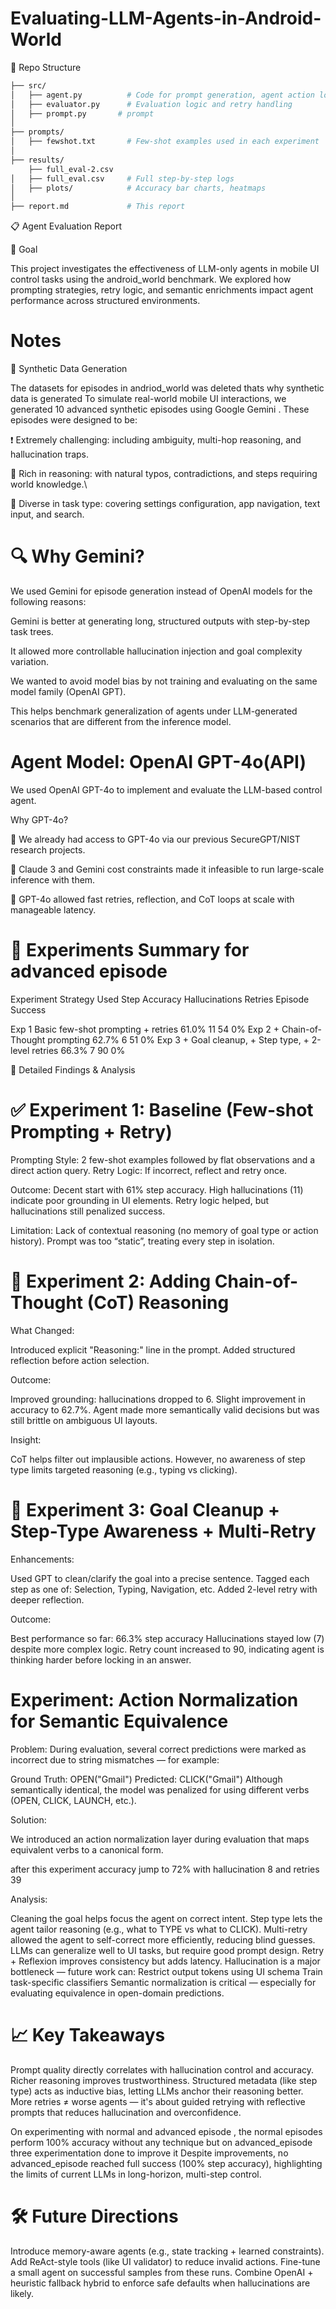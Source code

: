 # Evaluating-LLM-Agents-in-Android-World



📁 Repo Structure

```bash
├── src/
│   ├── agent.py          # Code for prompt generation, agent action loop
│   ├── evaluator.py      # Evaluation logic and retry handling
│   ├── prompt.py       # prompt
│
├── prompts/
│   ├── fewshot.txt       # Few-shot examples used in each experiment
│
├── results/
    ├── full_eval-2.csv 
│   ├── full_eval.csv     # Full step-by-step logs
│   ├── plots/            # Accuracy bar charts, heatmaps
│
├── report.md             # This report
```

📋 Agent Evaluation Report

🧠 Goal

This project investigates the effectiveness of LLM-only agents in mobile UI control tasks using the android_world benchmark. We explored how prompting strategies, retry logic, and semantic enrichments impact agent performance across structured environments.

# Notes

🧪 Synthetic Data Generation

The datasets for episodes in andriod_world was deleted thats why synthetic data is generated
To simulate real-world mobile UI interactions, we generated 10 advanced synthetic episodes using Google Gemini . These episodes were designed to be:

❗️ Extremely challenging: including ambiguity, multi-hop reasoning, and hallucination traps.

🧠 Rich in reasoning: with natural typos, contradictions, and steps requiring world knowledge.\

📲 Diverse in task type: covering settings configuration, app navigation, text input, and search.

# 🔍 Why Gemini?

We used Gemini  for episode generation instead of OpenAI models for the following reasons:

Gemini is better at generating long, structured outputs with step-by-step task trees.

It allowed more controllable hallucination injection and goal complexity variation.

We wanted to avoid model bias by not training and evaluating on the same model family (OpenAI GPT).

This helps benchmark generalization of agents under LLM-generated scenarios that are different from the inference model.



# Agent Model: OpenAI GPT-4o(API)

We used OpenAI GPT-4o to implement and evaluate the LLM-based control agent.

Why GPT-4o?

🧠 We already had access to GPT-4o via our previous SecureGPT/NIST research projects.

💸 Claude 3 and Gemini cost constraints made it infeasible to run large-scale inference with them.

🔁 GPT-4o allowed fast retries, reflection, and CoT loops at scale with manageable latency.


# 🧪 Experiments Summary for advanced episode

Experiment	Strategy Used	Step Accuracy	Hallucinations	Retries	Episode Success

Exp 1	Basic few-shot prompting + retries	61.0%	11	54	0%
Exp 2	+ Chain-of-Thought prompting	62.7%	6	51	0%
Exp 3	+ Goal cleanup, + Step type, + 2-level retries	66.3%	7	90	0%

🔬 Detailed Findings & Analysis

# ✅ Experiment 1: Baseline (Few-shot Prompting + Retry)

Prompting Style: 2 few-shot examples followed by flat observations and a direct action query.
Retry Logic: If incorrect, reflect and retry once.

Outcome:
Decent start with 61% step accuracy.
High hallucinations (11) indicate poor grounding in UI elements.
Retry logic helped, but hallucinations still penalized success.

Limitation:
Lack of contextual reasoning (no memory of goal type or action history).
Prompt was too “static”, treating every step in isolation.


# 🧠 Experiment 2: Adding Chain-of-Thought (CoT) Reasoning

What Changed:

Introduced explicit "Reasoning:" line in the prompt.
Added structured reflection before action selection.

Outcome:

Improved grounding: hallucinations dropped to 6.
Slight improvement in accuracy to 62.7%.
Agent made more semantically valid decisions but was still brittle on ambiguous UI layouts.

Insight:

CoT helps filter out implausible actions.
However, no awareness of step type limits targeted reasoning (e.g., typing vs clicking).

# 🔎 Experiment 3: Goal Cleanup + Step-Type Awareness + Multi-Retry

Enhancements:

Used GPT to clean/clarify the goal into a precise sentence.
Tagged each step as one of: Selection, Typing, Navigation, etc.
Added 2-level retry with deeper reflection.

Outcome:

Best performance so far: 66.3% step accuracy
Hallucinations stayed low (7) despite more complex logic.
Retry count increased to 90, indicating agent is thinking harder before locking in an answer.

# Experiment: Action Normalization for Semantic Equivalence

Problem:
During evaluation, several correct predictions were marked as incorrect due to string mismatches — for example:

Ground Truth: OPEN("Gmail")
Predicted: CLICK("Gmail")
Although semantically identical, the model was penalized for using different verbs (OPEN, CLICK, LAUNCH, etc.).

Solution:

We introduced an action normalization layer during evaluation that maps equivalent verbs to a canonical form.


after this experiment accuracy jump to 72% with hallucination 8 and retries 39

Analysis:

Cleaning the goal helps focus the agent on correct intent.
Step type lets the agent tailor reasoning (e.g., what to TYPE vs what to CLICK).
Multi-retry allowed the agent to self-correct more efficiently, reducing blind guesses.
LLMs can generalize well to UI tasks, but require good prompt design.
Retry + Reflexion improves consistency but adds latency.
Hallucination is a major bottleneck — future work can:
Restrict output tokens using UI schema
Train task-specific classifiers
Semantic normalization is critical — especially for evaluating equivalence in open-domain predictions.


# 📈 Key Takeaways

Prompt quality directly correlates with hallucination control and accuracy. Richer reasoning improves trustworthiness.
Structured metadata (like step type) acts as inductive bias, letting LLMs anchor their reasoning better.
More retries ≠ worse agents — it's about guided retrying with reflective prompts that reduces hallucination and overconfidence.

On experimenting with normal and advanced episode , the normal episodes perform 100% accuracy without any technique but on advanced_episode three experimentation done to improve it
Despite improvements, no advanced_episode reached full success (100% step accuracy), highlighting the limits of current LLMs in long-horizon, multi-step control.

# 🛠 Future Directions

Introduce memory-aware agents (e.g., state tracking + learned constraints).
Add ReAct-style tools (like UI validator) to reduce invalid actions.
Fine-tune a small agent on successful samples from these runs.
Combine OpenAI + heuristic fallback hybrid to enforce safe defaults when hallucinations are likely.
